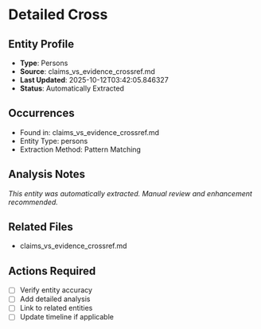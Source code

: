 # Detailed Cross

## Entity Profile
- **Type**: Persons
- **Source**: claims_vs_evidence_crossref.md
- **Last Updated**: 2025-10-12T03:42:05.846327
- **Status**: Automatically Extracted

## Occurrences
- Found in: claims_vs_evidence_crossref.md
- Entity Type: persons
- Extraction Method: Pattern Matching

## Analysis Notes
*This entity was automatically extracted. Manual review and enhancement recommended.*

## Related Files
- claims_vs_evidence_crossref.md

## Actions Required
- [ ] Verify entity accuracy
- [ ] Add detailed analysis
- [ ] Link to related entities
- [ ] Update timeline if applicable
